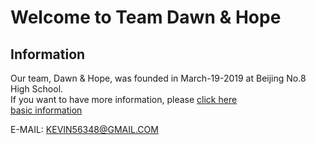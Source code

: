 # Welcome to Team Dawn & Hope  
## Information  
Our team, Dawn & Hope, was founded in March-19-2019 at Beijing No.8 High School.  
If you want to have more information, please [click here](https://github.com/kevin56348/Dawn-And-Hope.github.io)  
[basic information](https://kevin56348.github.io/Dawn-And-Hope.github.io/basic/basicinfo.html)  
  
  
E-MAIL: KEVIN56348@GMAIL.COM